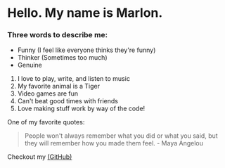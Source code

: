# Hello. My name is Marlon.

### Three words to describe me:
- Funny (I feel like everyone thinks they're funny)
- Thinker (Sometimes too much)
- Genuine

1. I love to play, write, and listen to music
1. My favorite animal is a Tiger
1. Video games are fun
1. Can't beat good times with friends
1. Love making stuff work by way of the code!

One of my favorite quotes:
> People won't always remember what you did or what you said, but they will remember how you made them feel. - Maya Angelou

Checkout my [(GitHub)](https://github.com/marlonjames71)
